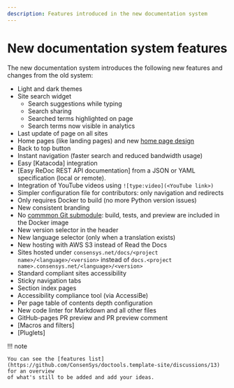 ```yaml
---
description: Features introduced in the new documentation system
---
```


# New documentation system features

The new documentation system introduces the following new features and changes from the old system:

- Light and dark themes
- Site search widget
    - Search suggestions while typing
    - Search sharing
    - Searched terms highlighted on page
    - Search terms now visible in analytics
- Last update of page on all sites
- Home pages (like landing pages) and new [home page design](../index.md)
- Back to top button
- Instant navigation (faster search and reduced bandwidth usage)
- Easy [Katacoda] integration
- [Easy ReDoc REST API documentation] from a JSON or YAML specification (local or remote).
- Integration of YouTube videos using `![type:video](<YouTube link>)`
- Simpler configuration file for contributors: only navigation and redirects
- Only requires Docker to build (no more Python version issues)
- New consistent branding
- No [commmon Git submodule](../contribute/use-common-submodule.md): build, tests, and preview are included in the
  Docker image
- New version selector in the header
- New language selector (only when a translation exists)
- New hosting with AWS S3 instead of Read the Docs
- Sites hosted under `consensys.net/docs/<project name>/<language>/<version>` instead of
  `docs.<project name>.consensys.net/<language>/<version>`
- Standard compliant sites accessibility
- Sticky navigation tabs
- Section index pages
- Accessibility compliance tool (via AccessiBe)
- Per page table of contents depth configuration
- New code linter for Markdown and all other files
- GitHub-pages PR preview and PR preview comment
- [Macros and filters]
- [Pluglets]

!!! note

    You can see the [features list](https://github.com/ConsenSys/doctools.template-site/discussions/13) for an overview
    of what's still to be added and add your ideas.
